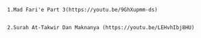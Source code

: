 
    1.Mad Fari'e Part 3(https://youtu.be/9GhXupmm-ds)


    2.Surah At-Takwir Dan Maknanya (https://youtu.be/LEHvhIbj8HU)
